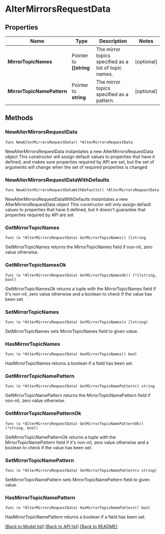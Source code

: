 # AlterMirrorsRequestData

## Properties

Name | Type | Description | Notes
------------ | ------------- | ------------- | -------------
**MirrorTopicNames** | Pointer to **[]string** | The mirror topics specified as a list of topic names. | [optional] 
**MirrorTopicNamePattern** | Pointer to **string** | The mirror topics specified as a pattern. | [optional] 

## Methods

### NewAlterMirrorsRequestData

`func NewAlterMirrorsRequestData() *AlterMirrorsRequestData`

NewAlterMirrorsRequestData instantiates a new AlterMirrorsRequestData object
This constructor will assign default values to properties that have it defined,
and makes sure properties required by API are set, but the set of arguments
will change when the set of required properties is changed

### NewAlterMirrorsRequestDataWithDefaults

`func NewAlterMirrorsRequestDataWithDefaults() *AlterMirrorsRequestData`

NewAlterMirrorsRequestDataWithDefaults instantiates a new AlterMirrorsRequestData object
This constructor will only assign default values to properties that have it defined,
but it doesn't guarantee that properties required by API are set

### GetMirrorTopicNames

`func (o *AlterMirrorsRequestData) GetMirrorTopicNames() []string`

GetMirrorTopicNames returns the MirrorTopicNames field if non-nil, zero value otherwise.

### GetMirrorTopicNamesOk

`func (o *AlterMirrorsRequestData) GetMirrorTopicNamesOk() (*[]string, bool)`

GetMirrorTopicNamesOk returns a tuple with the MirrorTopicNames field if it's non-nil, zero value otherwise
and a boolean to check if the value has been set.

### SetMirrorTopicNames

`func (o *AlterMirrorsRequestData) SetMirrorTopicNames(v []string)`

SetMirrorTopicNames sets MirrorTopicNames field to given value.

### HasMirrorTopicNames

`func (o *AlterMirrorsRequestData) HasMirrorTopicNames() bool`

HasMirrorTopicNames returns a boolean if a field has been set.

### GetMirrorTopicNamePattern

`func (o *AlterMirrorsRequestData) GetMirrorTopicNamePattern() string`

GetMirrorTopicNamePattern returns the MirrorTopicNamePattern field if non-nil, zero value otherwise.

### GetMirrorTopicNamePatternOk

`func (o *AlterMirrorsRequestData) GetMirrorTopicNamePatternOk() (*string, bool)`

GetMirrorTopicNamePatternOk returns a tuple with the MirrorTopicNamePattern field if it's non-nil, zero value otherwise
and a boolean to check if the value has been set.

### SetMirrorTopicNamePattern

`func (o *AlterMirrorsRequestData) SetMirrorTopicNamePattern(v string)`

SetMirrorTopicNamePattern sets MirrorTopicNamePattern field to given value.

### HasMirrorTopicNamePattern

`func (o *AlterMirrorsRequestData) HasMirrorTopicNamePattern() bool`

HasMirrorTopicNamePattern returns a boolean if a field has been set.


[[Back to Model list]](../README.md#documentation-for-models) [[Back to API list]](../README.md#documentation-for-api-endpoints) [[Back to README]](../README.md)


